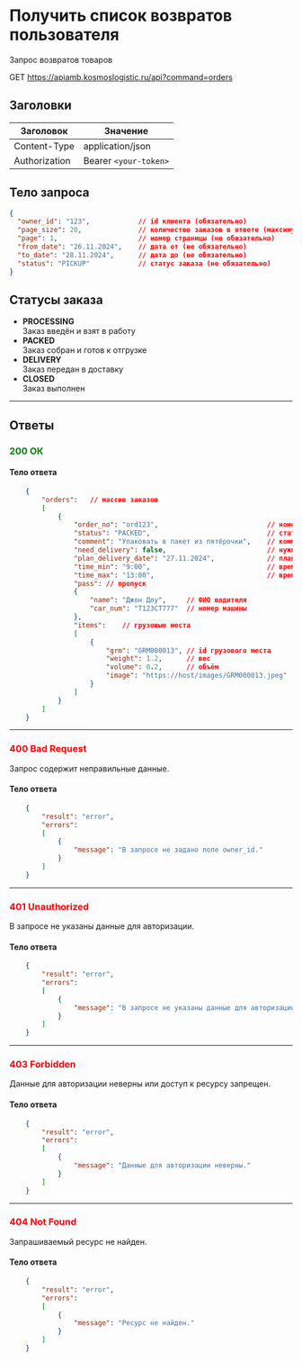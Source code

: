 # Получить список возвратов пользователя

Запрос возвратов товаров

GET https://apiamb.kosmoslogistic.ru/api?command=orders

## Заголовки

| Заголовок           | Значение                       |
|---------------------|--------------------------------|
| Content-Type        | application/json              |
| Authorization       | Bearer `<your-token>`         |

## Тело запроса

```json
{
  "owner_id": "123",            // id клиента (обязательно)
  "page_size": 20,              // количество заказов в ответе (максимум 50)(не обязательно)
  "page": 1,                    // номер страницы (не обязательно)
  "from_date": "26.11.2024",    // дата от (не обязательно)
  "to_date": "28.11.2024",      // дата до (не обязательно)
  "status": "PICKUP"            // статус заказа (не обязательно)
}
```
## Статусы заказа
- **PROCESSING**  
  Заказ введён и взят в работу
- **PACKED**  
  Заказ собран и готов к отгрузке
- **DELIVERY**  
  Заказ передан в доставку
- **CLOSED**  
  Заказ выполнен
  
---

## Ответы

### <span style="color: green;">200 ОК</span>

#### Тело ответа

```json
    {
        "orders":   // массив заказов
        [
            {
                "order_no": "ord123",                           // номер заказа
                "status": "PACKED",                             // статус
                "comment": "Упаковать в пакет из пятёрочки",    // коммент
                "need_delivery": false,                         // нужна доставка
                "plan_delivery_date": "27.11.2024",             // плановая дата отгрузки
                "time_min": "9:00",                             // время от
                "time_max": "13:00",                            // время до
                "pass": // пропуск
                {
                    "name": "Джон Доу",     // ФИО водителя
                    "car_num": "T123СТ777"  // номер машины
                },
                "items":    // грузовые места
                [
                    {
                        "grm": "GRM000013", // id грузового места
                        "weight": 1.2,      // вес
                        "volume": 0.2,      // объём
                        "image": "https://host/images/GRM000013.jpeg"   // ссылка на картинку
                    }
                ]
            }
        ]
    }
```
---
### <span style="color: red;">400 Bad Request</span>
Запрос содержит неправильные данные.
#### Тело ответа

```json
    {
        "result": "error",
        "errors":
        [
            {
                "message": "В запросе не задано поле owner_id."
            }
        ]
    }
```
---
### <span style="color: red;">401 Unauthorized</span>
В запросе не указаны данные для авторизации.
#### Тело ответа

```json
    {
        "result": "error",
        "errors":
        [
            {
                "message": "В запросе не указаны данные для авторизации."
            }
        ]
    }
```
---
### <span style="color: red;">403 Forbidden</span>
Данные для авторизации неверны или доступ к ресурсу запрещен.
#### Тело ответа

```json
    {
        "result": "error",
        "errors":
        [
            {
                "message": "Данные для авторизации неверны."
            }
        ]
    }
```
---
### <span style="color: red;">404 Not Found</span>
Запрашиваемый ресурс не найден.
#### Тело ответа

```json
    {
        "result": "error",
        "errors":
        [
            {
                "message": "Ресурс не найден."
            }
        ]
    }
```


